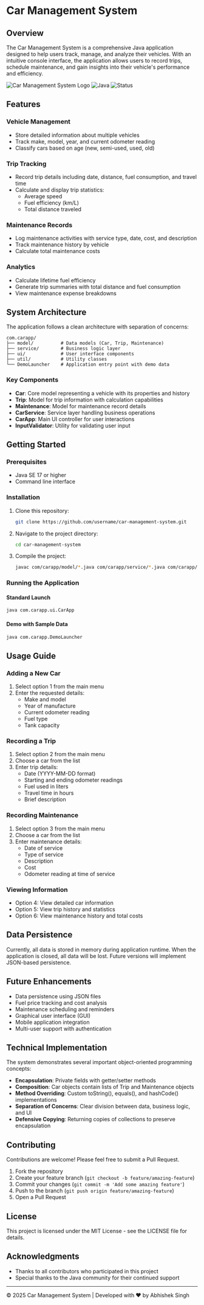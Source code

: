 # Car Management System

## Overview

The Car Management System is a comprehensive Java application designed to help users track, manage, and analyze their vehicles. With an intuitive console interface, the application allows users to record trips, schedule maintenance, and gain insights into their vehicle's performance and efficiency.

![Car Management System Logo](https://img.shields.io/badge/Car%20Management-System-blue)
![Java](https://img.shields.io/badge/Java-SE%2017-orange)
![Status](https://img.shields.io/badge/Status-Stable-green)

## Features

### Vehicle Management
- Store detailed information about multiple vehicles
- Track make, model, year, and current odometer reading
- Classify cars based on age (new, semi-used, used, old)

### Trip Tracking
- Record trip details including date, distance, fuel consumption, and travel time
- Calculate and display trip statistics:
  - Average speed
  - Fuel efficiency (km/L)
  - Total distance traveled

### Maintenance Records
- Log maintenance activities with service type, date, cost, and description
- Track maintenance history by vehicle
- Calculate total maintenance costs

### Analytics
- Calculate lifetime fuel efficiency
- Generate trip summaries with total distance and fuel consumption
- View maintenance expense breakdowns

## System Architecture

The application follows a clean architecture with separation of concerns:

```
com.carapp/
├── model/          # Data models (Car, Trip, Maintenance)
├── service/        # Business logic layer
├── ui/             # User interface components
├── util/           # Utility classes
└── DemoLauncher    # Application entry point with demo data
```

### Key Components

- **Car**: Core model representing a vehicle with its properties and history
- **Trip**: Model for trip information with calculation capabilities
- **Maintenance**: Model for maintenance record details
- **CarService**: Service layer handling business operations
- **CarApp**: Main UI controller for user interactions
- **InputValidator**: Utility for validating user input

## Getting Started

### Prerequisites
- Java SE 17 or higher
- Command line interface

### Installation

1. Clone this repository:
   ```bash
   git clone https://github.com/username/car-management-system.git
   ```

2. Navigate to the project directory:
   ```bash
   cd car-management-system
   ```

3. Compile the project:
   ```bash
   javac com/carapp/model/*.java com/carapp/service/*.java com/carapp/ui/*.java com/carapp/util/*.java com/carapp/*.java
   ```

### Running the Application

#### Standard Launch
```bash
java com.carapp.ui.CarApp
```

#### Demo with Sample Data
```bash
java com.carapp.DemoLauncher
```

## Usage Guide

### Adding a New Car
1. Select option 1 from the main menu
2. Enter the requested details:
   - Make and model
   - Year of manufacture
   - Current odometer reading
   - Fuel type
   - Tank capacity

### Recording a Trip
1. Select option 2 from the main menu
2. Choose a car from the list
3. Enter trip details:
   - Date (YYYY-MM-DD format)
   - Starting and ending odometer readings
   - Fuel used in liters
   - Travel time in hours
   - Brief description

### Recording Maintenance
1. Select option 3 from the main menu
2. Choose a car from the list
3. Enter maintenance details:
   - Date of service
   - Type of service
   - Description
   - Cost
   - Odometer reading at time of service

### Viewing Information
- Option 4: View detailed car information
- Option 5: View trip history and statistics
- Option 6: View maintenance history and total costs

## Data Persistence

Currently, all data is stored in memory during application runtime. When the application is closed, all data will be lost. Future versions will implement JSON-based persistence.

## Future Enhancements

- Data persistence using JSON files
- Fuel price tracking and cost analysis
- Maintenance scheduling and reminders
- Graphical user interface (GUI)
- Mobile application integration
- Multi-user support with authentication

## Technical Implementation

The system demonstrates several important object-oriented programming concepts:

- **Encapsulation**: Private fields with getter/setter methods
- **Composition**: Car objects contain lists of Trip and Maintenance objects
- **Method Overriding**: Custom toString(), equals(), and hashCode() implementations
- **Separation of Concerns**: Clear division between data, business logic, and UI
- **Defensive Copying**: Returning copies of collections to preserve encapsulation

## Contributing

Contributions are welcome! Please feel free to submit a Pull Request.

1. Fork the repository
2. Create your feature branch (`git checkout -b feature/amazing-feature`)
3. Commit your changes (`git commit -m 'Add some amazing feature'`)
4. Push to the branch (`git push origin feature/amazing-feature`)
5. Open a Pull Request

## License

This project is licensed under the MIT License - see the LICENSE file for details.

## Acknowledgments

- Thanks to all contributors who participated in this project
- Special thanks to the Java community for their continued support

---

© 2025 Car Management System | Developed with ❤️ by Abhishek Singh